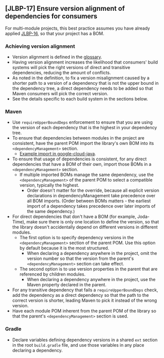 [JLBP-17] Ensure version alignment of dependencies for consumers
----------------------------------------------------------------

For multi-module projects, this best practice assumes you have already applied
[JLBP-16](JLBP-16.md), so that your project has a BOM.

### Achieving version alignment

- Version alignment is defined in the [glossary](glossary.md).
- Having version alignment increases the likelihood that consumers' build
  systems will pick the right versions of direct and transitive dependencies,
  reducing the amount of conflicts.
- As noted in the definition, to fix a version misalignment caused by a shorter
  path to a version of a dependency that is not the upper bound in the
  dependency tree, a direct dependency needs to be added so that Maven consumers
  will pick the correct version.
- See the details specific to each build system in the sections below.

### Maven

- Use `requireUpperBoundDeps` enforcement to ensure that you are using the
  version of each dependency that is the highest in your dependency tree.
- To ensure that dependencies between modules in the project are consistent,
  have the parent POM import the library's own BOM into its
  `<dependencyManagement>` section.
  - [Example import in google-cloud-java](https://github.com/GoogleCloudPlatform/google-cloud-java/blob/36409f5b1df89609eaef92d09cebea97931339bd/google-cloud-clients/pom.xml#L174).
- To ensure that usage of dependencies is consistent, for any direct
  dependencies that have a BOM of their own, import those BOMs in a
  `<dependencyManagement>` section.
  - If multiple imported BOMs manage the same dependency, use the
    `<dependencyManagement>` of the parent POM to select a compatible version,
    typically the highest.
    - Order doesn't matter for the override, because all explicit version
      declarations in dependencyManagement take precedence over all BOM
      imports. (Order between BOMs matters - the earliest import of a dependency
      takes precedence over later imports of the same dependency.)
- For direct dependencies that don't have a BOM (for example, Joda-Time), make
  sure there is only one location to define the version, so that the library
  doesn't accidentally depend on different versions in different modules.
  - The first option is to specify dependency versions in the
    `<dependencyManagement>` section of the parent POM. Use this option by
    default because it is the most structured.
    - When declaring a dependency anywhere in the project, omit the version
      number so that the version from the parent's `<dependencyManagement>`
      section can take effect.
  - The second option is to use version properties in the parent that are
    referenced by children modules.
    - When declaring a dependency anywhere in the project, use the Maven
      property declared in the parent.
- For any transitive dependency that fails a `requireUpperBoundDeps` check, add
  the dependency as a direct dependency so that the path to the correct version
  is shorter, leading Maven to pick it instead of the wrong version.
- Have each module POM inherent from the parent POM of the library so that the
  parent's `<dependencyManagement>` section is used.

### Gradle

- Declare variables defining dependency versions in a shared `ext` section in
  the root `build.gradle` file, and use those variables in any place declaring a
  dependency.
